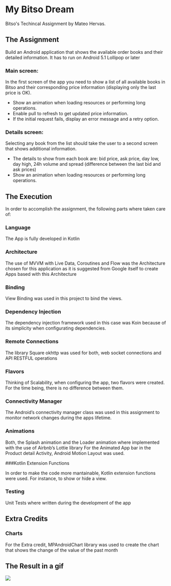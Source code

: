 # My Bitso Dream
Bitso's Techincal Assignment by Mateo Hervas. 

## The Assignment
Build an Android application that shows the available order books and their detailed information. 
It has to run on Android 5.1 Lollipop or later
### Main screen:
In the first screen of the app you need to show a list of all available books in Bitso and their corresponding
price information (displaying only the last price is OK).
- Show an animation when loading resources or performing long operations.
- Enable pull to refresh to get updated price information.
- If the initial request fails, display an error message and a retry option.

### Details screen:
Selecting any book from the list should take the user to a second screen that shows additional
information.
- The details to show from each book are: bid price, ask price, day low, day high, 24h volume and
spread (difference between the last bid and ask prices)
- Show an animation when loading resources or performing long operations.


## The Execution
In order to accomplish the assignment, the following parts where taken care of:
### Language
The App is fully developed in Kotlin
### Architecture
The use of MVVM with Live Data, Coroutines and Flow was the Architecture chosen for this application as it is suggested from Google itself to create Apps based with this Architecture
### Binding
View Binding was used in this project to bind the views.

### Dependency Injection 
The dependency injection framework used in this case was Koin because of its simplicity when configurating dependencies.

### Remote Connections
The library Square okhttp was used for both, web socket connections and API RESTFUL operations 
### Flavors
Thinking of Scalability, when configuring the app, two flavors were created. For the time being, there is no difference between them.

### Connectivity Manager
The Android’s connectivity manager class was used in this assignment to monitor network changes during the apps lifetime.

### Animations
Both, the Splash animation and the Loader animation where implemented with the use of Airbnb’s Lottie library 
For the Animated App bar in the Product detail Activity, Android Motion Layout was used. 

###Kotlin Extension Functions

In order to make the code more mantainable, Kotlin extension functions were used. For instance, to show or hide a view.
 
### Testing
Unit Tests where written during the development of the app

## Extra Credits
### Charts 
For the Extra credit, MPAndroidChart library was used to create the chart that shows the change of the value of the past month

## The Result in a gif
![](demo.gif)
